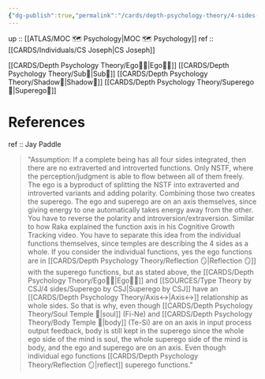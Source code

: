 ```yaml
---
{"dg-publish":true,"permalink":"/cards/depth-psychology-theory/4-sides-of-the-mind/","created":"2023-01-07T15:30:40.601+01:00","updated":"2023-04-27T13:05:33.074+02:00"}
---
```


up :: [[ATLAS/MOC 🗺️ Psychology\|MOC 🗺️ Psychology]] 
ref :: [[CARDS/Individuals/CS Joseph\|CS Joseph]]

[[CARDS/Depth Psychology Theory/Ego🙋‍♂️\|Ego🙋‍♂️]] 
[[CARDS/Depth Psychology Theory/Sub🤸\|Sub🤸]]
[[CARDS/Depth Psychology Theory/Shadow👤\|Shadow👤]]
[[CARDS/Depth Psychology Theory/Superego👹\|Superego👹]]

# References

ref :: Jay Paddle 
> "Assumption: If a complete being has all four sides integrated, then there are no extraverted and introverted functions. Only NSTF, where the perception/judgment is able to flow between all of them freely. The ego is a byproduct of splitting the NSTF into extraverted and introverted variants and adding polarity. Combining those two creates the superego. 
> The ego and superego are on an axis themselves, since giving energy to one automatically takes energy away from the other. You have to reverse the polarity and introversion/extraversion. Similar to how Raka explained the function axis in his Cognitive Growth Tracking video. You have to separate this idea from the individual functions themselves, since temples are describing the 4 sides as a whole. If you consider the individual functions, yes the ego functions are in [[CARDS/Depth Psychology Theory/Reflection 🪞\|Reflection 🪞]] with the superego functions, but as stated above, the [[CARDS/Depth Psychology Theory/Ego🙋‍♂️\|Ego🙋‍♂️]] and [[SOURCES/Type Theory by CSJ/4 sides/Superego by CSJ\|Superego by CSJ]] have an [[CARDS/Depth Psychology Theory/Axis↔️\|Axis↔️]] relationship as whole sides. So that is why, even though [[CARDS/Depth Psychology Theory/Soul Temple 👥\|soul]] (Fi-Ne) and [[CARDS/Depth Psychology Theory/Body Temple 🌳\|body]] (Te-Si) are on an axis in input process output feedback, body is still kept in the superego since the whole ego side of the mind is soul, the whole superego side of the mind is body, and the ego and superego are on an axis. Even though individual ego functions [[CARDS/Depth Psychology Theory/Reflection 🪞\|reflect]] superego functions."